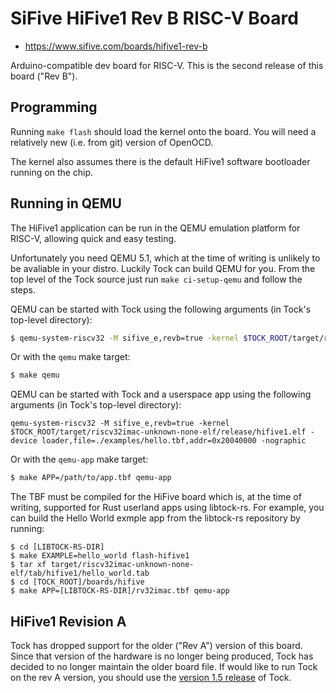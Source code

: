 SiFive HiFive1 Rev B RISC-V Board
==================================

- https://www.sifive.com/boards/hifive1-rev-b

Arduino-compatible dev board for RISC-V. This is the second release of this
board ("Rev B").

Programming
-----------

Running `make flash` should load the kernel onto the board. You will need a
relatively new (i.e. from git) version of OpenOCD.

The kernel also assumes there is the default HiFive1 software bootloader running
on the chip.

Running in QEMU
---------------

The HiFive1 application can be run in the QEMU emulation platform for RISC-V, allowing quick and easy testing.

Unfortunately you need QEMU 5.1, which at the time of writing is unlikely to be avaliable in your distro. Luckily Tock can build QEMU for you. From the top level of the Tock source just run `make ci-setup-qemu` and follow the steps.

QEMU can be started with Tock using the following arguments (in Tock's top-level directory):

```bash
$ qemu-system-riscv32 -M sifive_e,revb=true -kernel $TOCK_ROOT/target/riscv32imac-unknown-none-elf/release/hifive1.elf  -nographic
```

Or with the `qemu` make target:

```bash
$ make qemu
```

QEMU can be started with Tock and a userspace app using the following arguments (in Tock's top-level directory):

```
qemu-system-riscv32 -M sifive_e,revb=true -kernel $TOCK_ROOT/target/riscv32imac-unknown-none-elf/release/hifive1.elf -device loader,file=./examples/hello.tbf,addr=0x20040000 -nographic
```
Or with the `qemu-app` make target:

```bash
$ make APP=/path/to/app.tbf qemu-app
```

The TBF must be compiled for the HiFive board which is, at the time of writing,
supported for Rust userland apps using libtock-rs. For example, you can build
the Hello World exmple app from the libtock-rs repository by running:

```
$ cd [LIBTOCK-RS-DIR]
$ make EXAMPLE=hello_world flash-hifive1
$ tar xf target/riscv32imac-unknown-none-elf/tab/hifive1/hello_world.tab
$ cd [TOCK_ROOT]/boards/hifive
$ make APP=[LIBTOCK-RS-DIR]/rv32imac.tbf qemu-app
```

HiFive1 Revision A
------------------

Tock has dropped support for the older ("Rev A") version of this board. Since
that version of the hardware is no longer being produced, Tock has decided to no
longer maintain the older board file. If would like to run Tock on the rev A
version, you should use the [version 1.5
release](https://github.com/tock/tock/releases/tag/release-1.5) of Tock.
